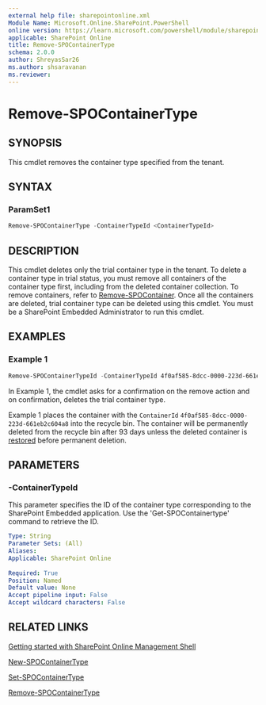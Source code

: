 ```yaml
---
external help file: sharepointonline.xml
Module Name: Microsoft.Online.SharePoint.PowerShell
online version: https://learn.microsoft.com/powershell/module/sharepoint-online/remove-spocontainertype
applicable: SharePoint Online
title: Remove-SPOContainerType
schema: 2.0.0
author: ShreyasSar26
ms.author: shsaravanan
ms.reviewer:
---
```

 
# Remove-SPOContainerType
 
## SYNOPSIS
This cmdlet removes the container type specified from the tenant.
 
## SYNTAX
 
### ParamSet1
 
```powershell
Remove-SPOContainerType -ContainerTypeId <ContainerTypeId>
```
 
## DESCRIPTION
 
This cmdlet deletes only the trial container type in the tenant. To delete a container type in trial status, you must remove all containers of the container type first, including from the deleted container collection. To remove containers, refer to [Remove-SPOContainer](./Remove-SPOContainer.md). Once all the containers are deleted, trial container type can be deleted using this cmdlet.
You must be a SharePoint Embedded Administrator to run this cmdlet.
 
## EXAMPLES
 
### Example 1
 
```powershell
Remove-SPOContainerTypeId -ContainerTypeId 4f0af585-8dcc-0000-223d-661eb2c604a8
```
In Example 1, the cmdlet asks for a confirmation on the remove action and on confirmation, deletes the trial container type.

Example 1 places the container with the `ContainerId` `4f0af585-8dcc-0000-223d-661eb2c604a8` into the recycle bin. The container will be permanently deleted from the recycle bin after 93 days unless the deleted container is [restored](./Restore-SPODeletedContainer.md) before permanent deletion.
 
## PARAMETERS
 
### -ContainerTypeId
 
This parameter specifies the ID of the container type corresponding to the SharePoint Embedded application. Use the 'Get-SPOContainertype' command to retrieve the ID.
 
```yaml
Type: String
Parameter Sets: (All)
Aliases:
Applicable: SharePoint Online
 
Required: True
Position: Named
Default value: None
Accept pipeline input: False
Accept wildcard characters: False
```
## RELATED LINKS

[Getting started with SharePoint Online Management Shell](/powershell/sharepoint/sharepoint-online/connect-sharepoint-online)

[New-SPOContainerType](./New-SPOContainerType.md)

[Set-SPOContainerType](./Set-SPOContainerType.md)

[Remove-SPOContainerType](./Get-SPOContainerType.md)

